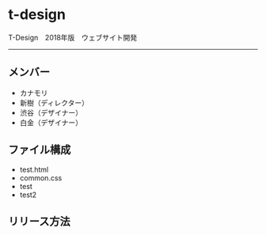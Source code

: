 # t-design
T-Design　2018年版　ウェブサイト開発

---

## メンバー
* カナモリ
* 新樹（ディレクター）
* 渋谷（デザイナー）
* 白金（デザイナー）

## ファイル構成
* test.html
* common.css
* test
* test2

## リリース方法